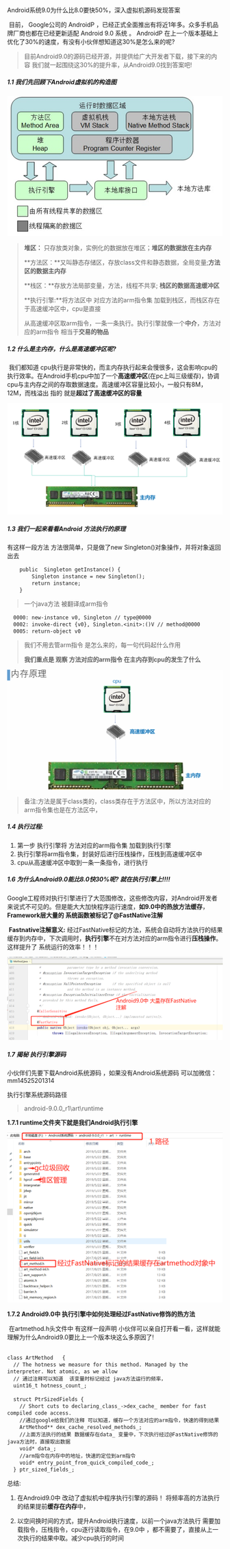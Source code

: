 Android系统9.0为什么比8.0要快50%，深入虚拟机源码发现答案



​		目前，  Google公司的 AndroidP  ，已经正式全面推出有将近1年多。众多手机品牌厂商也都在已经更新适配 Android 9.0 系统 。 AndroidP 在上一个版本基础上优化了30%的速度，有没有小伙伴想知道这30%是怎么来的呢?

> 目前Android9.0的源码已经开源，并提供给广大开发者下载，接下来的内容  我们就一起围绕这30%的提升率，从Android9.0找到答案吧!

#####  1.1 **我们先回顾下Android虚拟机的构造图**

![img](img/23.png)

> **堆区：** 只存放类对象，实例化的数据放在堆区；**堆区的数据放在主内存**
>
> **方法区：**又叫静态存储区，存放class文件和静态数据，全局变量;**方法区的数据主内存**
>
> **栈区：**存放方法局部变量，方法，线程不共享; **栈区的数据高速缓冲区**
>
> **执行引擎:**将方法区中 对应方法的arm指令集 加载到栈区，而栈区存在于高速缓冲区中，cpu是直接
>
> 从高速缓冲区取arm指令，一条一条执行。执行引擎就像一个**中介**，方法对应的arm指令 相当于**交易的物品** 

##### 1.2 什么是主内存，什么是高速缓冲区呢?

​		我们都知道  cpu执行是非常快的，而主内存执行起来会慢很多，这会影响cpu的执行效率。在Android手机cpu中加了一个**高速缓冲区**(在pc上叫三级缓存)，协调cpu与主内存之间的存取数据速度。高速缓冲区容量比较小，一般只有8M，12M，而栈溢出 指的 就是**超过了高速缓冲区的容量**

![](img/25.png)

##### 1.3 我们一起来看看Android 方法执行的原理

有这样一段方法  方法很简单，只是做了new  Singleton()对象操作，并将对象返回出去

````
    public  Singleton getInstance() {
        Singleton instance = new Singleton();
        return instance;
    }
````

> 一个java方法 被翻译成arm指令 

````
  0000: new-instance v0, Singleton // type@0000
  0002: invoke-direct {v0}, Singleton.<init>:()V // method@0000
  0005: return-object v0
````

> 我们不用去管arm指令 是怎么来的，每一句代码起什么作用
>
> **我们重点是 观察 方法对应的arm指令 在主内存到cpu的发生了什么**

![](img/2.gif)

> 备注:方法是属于class类的，class类存在于方法区中，所以方法对应的 arm指令集也是在方法区中，

##### **1.4 执行过程:**

1. 第一步 执行引擎将 方法对应的arm指令集 加载到执行引擎
2. 执行引擎将arm指令集，封装好后进行压栈操作，压栈到高速缓冲区中
3. cpu从高速缓冲区中取到一条一条指令，进行执行

##### 1.6 为什么Android9.0能比8.0快30%呢? 就在执行引擎上!!!!

​		 Google工程师对执行引擎进行了大范围修改，这些修改内容，对Android开发者来说式不可见的。但是能大大加快程序运行速度，**如9.0中的热放方法缓存**，**Framework层大量的 系统函数被标记了@FastNative注解**

​		**Fastnative注解意义:** 经过FastNative标记的方法，系统会自动将方法执行的结果缓存到内存中，下次调用时，**执行引擎**不在对方法对应的arm指令进行**压栈操作**。这样提升了 系统运行的效率！！！

![image-20200624100744782](img/28.png)

##### 1.7 揭秘 执行引擎源码

小伙伴们先要下载Android系统源码 ，如果没有Android系统源码 可以加微信：mm14525201314

执行引擎系统源码路径

> android-9.0.0_r1\art\runtime

**1.7.1 runtime文件夹下就是我们Android执行引擎**

![image-20200624100744782](img/29.png)

**1.7.2 Android9.0中 执行引擎中如何处理经过FastNative修饰的热方法**

​		在artmethod.h头文件中 有这样一段声明 小伙伴可以亲自打开看一看，这样就能理解为什么Android9.0要比上一个版本块这么多原因了!

```
 
class ArtMethod   {
  // The hotness we measure for this method. Managed by the interpreter. Not atomic, as we allow
  // 通过注释可以知道  该变量时标记经过 java方法运行的频率，
  uint16_t hotness_count_;

  struct PtrSizedFields {
    // Short cuts to declaring_class_->dex_cache_ member for fast compiled code access.
    //通过google给我们的注释 可以知道，缓存一个方法对应的arm指令，快速的得到结果
    ArtMethod** dex_cache_resolved_methods_;
    //上面方法执行的结果 数据缓存在data_ 变量中，下次执行经过@FastNative修饰的java方法时，直接取出数据
    void* data_;
	//arm指令在内存中的地址，快速的定位到arm指令
    void* entry_point_from_quick_compiled_code_;
  } ptr_sized_fields_;
```

总结: 

1. 在Android9.0中   改动了虚拟机中程序执行引擎的源码！  将频率高的方法执行的结果提前**缓存在内存**中，

2. 以空间换时间的方式，提升Android执行速度，以前一个java方法执行 需要加载指令，压栈指令，cpu逐行读取指令，在9.0中 ，都不需要了，直接从上一次执行的结果中取。减少cpu执行的时间

   